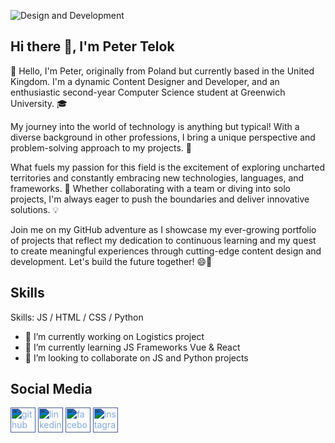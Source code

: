 ![Design and Development](https://github.com/PeterTelok/PeterTelok/blob/main/Purple%20Modern%20Gaming%20Youtube%20Banner.png)


## Hi there 👋, I'm Peter Telok
👋 Hello, I'm Peter, originally from Poland but currently based in the United Kingdom. I'm a dynamic Content Designer and Developer, and an enthusiastic second-year Computer Science student at Greenwich University. 🎓

My journey into the world of technology is anything but typical! With a diverse background in other professions, I bring a unique perspective and problem-solving approach to my projects. 🌟

What fuels my passion for this field is the excitement of exploring uncharted territories and constantly embracing new technologies, languages, and frameworks. 🚀 Whether collaborating with a team or diving into solo projects, I'm always eager to push the boundaries and deliver innovative solutions. 💡

Join me on my GitHub adventure as I showcase my ever-growing portfolio of projects that reflect my dedication to continuous learning and my quest to create meaningful experiences through cutting-edge content design and development. Let's build the future together! 😄🌌


## Skills

Skills:  JS / HTML / CSS / Python

- 🔭 I’m currently working on Logistics project 
- 🌱 I’m currently learning JS Frameworks Vue & React 
- 👯 I’m looking to collaborate on JS and Python projects  


## Social Media
[<img src='https://cdn.jsdelivr.net/npm/simple-icons@3.0.1/icons/github.svg' alt='github' height='40' style='filter: invert(77%) sepia(16%) saturate(1711%) hue-rotate(187deg) brightness(93%) contrast(89%);'>](https://github.com/PeterTelok)
[<img src='https://cdn.jsdelivr.net/npm/simple-icons@3.0.1/icons/linkedin.svg' alt='linkedin' height='40' style='filter: invert(77%) sepia(16%) saturate(1711%) hue-rotate(187deg) brightness(93%) contrast(89%);'>](https://www.linkedin.com/in/piotr-telok-a060a3162/)
[<img src='https://cdn.jsdelivr.net/npm/simple-icons@3.0.1/icons/facebook.svg' alt='facebook' height='40' style='filter: invert(77%) sepia(16%) saturate(1711%) hue-rotate(187deg) brightness(93%) contrast(89%);'>](https://www.facebook.com/pylos.pl.1)
[<img src='https://cdn.jsdelivr.net/npm/simple-icons@3.0.1/icons/instagram.svg' alt='instagram' height='40' style='filter: invert(77%) sepia(16%) saturate(1711%) hue-rotate(187deg) brightness(93%) contrast(89%);'>](https://www.instagram.com/pylospl/)

